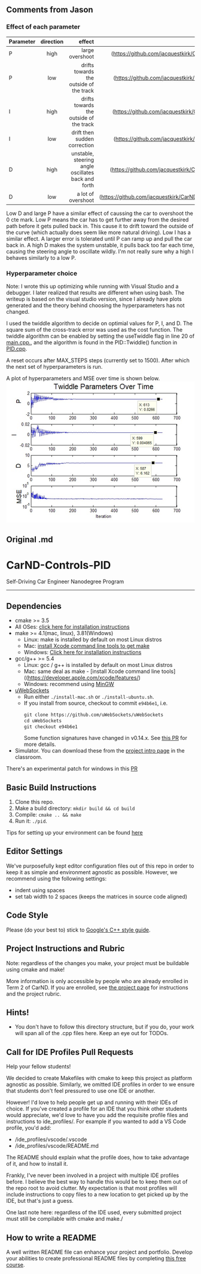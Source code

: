 ## Comments from Jason
### Effect of each parameter
Parameter|direction|effect|example
| ------------- |:-------------:| -----:|-----:|
P|high|large overshoot|(https://github.com/jacquestkirk/CarND_pidController/blob/master/videos/highP.mp4)
P|low|drifts towards the outside of the track|(https://github.com/jacquestkirk/CarND_pidController/blob/master/videos/lowP.mp4)
I|high|drifts towards the outside of the track| (https://github.com/jacquestkirk/CarND_pidController/blob/master/videos/HighI.mp4)
I|low|drift then sudden correction|(https://github.com/jacquestkirk/CarND_pidController/blob/master/videos/LowI.mp4)
D|high|unstable, steering angle oscillates back and forth|(https://github.com/jacquestkirk/CarND_pidController/blob/master/videos/HighD.mp4)
D|low|a lot of overshoot|(https://github.com/jacquestkirk/CarND_pidController/blob/master/videos/Low%20D.mp4)

Low D and large P have a similar effect of caussing the car to overshoot the 0 cte mark. Low P means the car has to get further away from the desired path before it gets pulled back in. This cause it to drift toward the outside of the curve (which actually does seem like more natural driving). Low I has a similar effect. A larger error is tolerated until P can ramp up and pull the car back in. A high D makes the system unstable, it pulls back too far each time, causing the steering angle to oscillate wildly. I'm not really sure why a high I behaves similarly to a low P. 

### Hyperparameter choice

Note: I wrote this up optimizing while running with Visual Studio and a debugger. I later realized that results are different when using bash. The writeup is based on the visual studio version, since I already have plots generated and the theory behind choosing the hyperparameters has not changed. 

I used the twiddle algorithm to decide on optimial values for P, I, and D. The square sum of the cross-track error was used as the cost function. The twiddle algorithm can be enabled by setting the useTwiddle flag in line 20 of [main.cpp.](https://github.com/jacquestkirk/CarND_pidController/blob/master/src/main.cpp), and the algorithm is found in the PID::Twiddle() function in [PID.cpp](https://github.com/jacquestkirk/CarND_pidController/blob/master/src/PID.cpp).

A reset occurs after MAX_STEPS steps (currently set to 1500). After which the next set of hyperparameters is run. 

A plot of hyperparameters and MSE over time is shown below. 
![alt text](https://github.com/jacquestkirk/CarND_pidController/blob/master/TwiddleParameters.jpg)

## Original .md

# CarND-Controls-PID
Self-Driving Car Engineer Nanodegree Program

---

## Dependencies

* cmake >= 3.5
 * All OSes: [click here for installation instructions](https://cmake.org/install/)
* make >= 4.1(mac, linux), 3.81(Windows)
  * Linux: make is installed by default on most Linux distros
  * Mac: [install Xcode command line tools to get make](https://developer.apple.com/xcode/features/)
  * Windows: [Click here for installation instructions](http://gnuwin32.sourceforge.net/packages/make.htm)
* gcc/g++ >= 5.4
  * Linux: gcc / g++ is installed by default on most Linux distros
  * Mac: same deal as make - [install Xcode command line tools]((https://developer.apple.com/xcode/features/)
  * Windows: recommend using [MinGW](http://www.mingw.org/)
* [uWebSockets](https://github.com/uWebSockets/uWebSockets)
  * Run either `./install-mac.sh` or `./install-ubuntu.sh`.
  * If you install from source, checkout to commit `e94b6e1`, i.e.
    ```
    git clone https://github.com/uWebSockets/uWebSockets 
    cd uWebSockets
    git checkout e94b6e1
    ```
    Some function signatures have changed in v0.14.x. See [this PR](https://github.com/udacity/CarND-MPC-Project/pull/3) for more details.
* Simulator. You can download these from the [project intro page](https://github.com/udacity/self-driving-car-sim/releases) in the classroom.

There's an experimental patch for windows in this [PR](https://github.com/udacity/CarND-PID-Control-Project/pull/3)

## Basic Build Instructions

1. Clone this repo.
2. Make a build directory: `mkdir build && cd build`
3. Compile: `cmake .. && make`
4. Run it: `./pid`. 

Tips for setting up your environment can be found [here](https://classroom.udacity.com/nanodegrees/nd013/parts/40f38239-66b6-46ec-ae68-03afd8a601c8/modules/0949fca6-b379-42af-a919-ee50aa304e6a/lessons/f758c44c-5e40-4e01-93b5-1a82aa4e044f/concepts/23d376c7-0195-4276-bdf0-e02f1f3c665d)

## Editor Settings

We've purposefully kept editor configuration files out of this repo in order to
keep it as simple and environment agnostic as possible. However, we recommend
using the following settings:

* indent using spaces
* set tab width to 2 spaces (keeps the matrices in source code aligned)

## Code Style

Please (do your best to) stick to [Google's C++ style guide](https://google.github.io/styleguide/cppguide.html).

## Project Instructions and Rubric

Note: regardless of the changes you make, your project must be buildable using
cmake and make!

More information is only accessible by people who are already enrolled in Term 2
of CarND. If you are enrolled, see [the project page](https://classroom.udacity.com/nanodegrees/nd013/parts/40f38239-66b6-46ec-ae68-03afd8a601c8/modules/f1820894-8322-4bb3-81aa-b26b3c6dcbaf/lessons/e8235395-22dd-4b87-88e0-d108c5e5bbf4/concepts/6a4d8d42-6a04-4aa6-b284-1697c0fd6562)
for instructions and the project rubric.

## Hints!

* You don't have to follow this directory structure, but if you do, your work
  will span all of the .cpp files here. Keep an eye out for TODOs.

## Call for IDE Profiles Pull Requests

Help your fellow students!

We decided to create Makefiles with cmake to keep this project as platform
agnostic as possible. Similarly, we omitted IDE profiles in order to we ensure
that students don't feel pressured to use one IDE or another.

However! I'd love to help people get up and running with their IDEs of choice.
If you've created a profile for an IDE that you think other students would
appreciate, we'd love to have you add the requisite profile files and
instructions to ide_profiles/. For example if you wanted to add a VS Code
profile, you'd add:

* /ide_profiles/vscode/.vscode
* /ide_profiles/vscode/README.md

The README should explain what the profile does, how to take advantage of it,
and how to install it.

Frankly, I've never been involved in a project with multiple IDE profiles
before. I believe the best way to handle this would be to keep them out of the
repo root to avoid clutter. My expectation is that most profiles will include
instructions to copy files to a new location to get picked up by the IDE, but
that's just a guess.

One last note here: regardless of the IDE used, every submitted project must
still be compilable with cmake and make./

## How to write a README
A well written README file can enhance your project and portfolio.  Develop your abilities to create professional README files by completing [this free course](https://www.udacity.com/course/writing-readmes--ud777).

